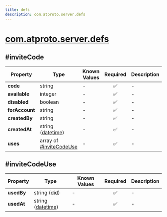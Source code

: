 ```yaml
---
title: defs
description: com.atproto.server.defs
---
```


# [com.atproto.server.defs](https://github.com/myConsciousness/atproto.dart/blob/main/lexicons/com/atproto/server/defs.json)

## #inviteCode

| Property | Type | Known Values | Required | Description |
| --- | --- | --- | :---: | --- |
| **code** | string | - | ✅ | - |
| **available** | integer | - | ✅ | - |
| **disabled** | boolean | - | ✅ | - |
| **forAccount** | string | - | ✅ | - |
| **createdBy** | string | - | ✅ | - |
| **createdAt** | string ([datetime](https://atproto.com/specs/lexicon#datetime)) | - | ✅ | - |
| **uses** | array of [#inviteCodeUse](#invitecodeuse) | - | ✅ | - |

## #inviteCodeUse

| Property | Type | Known Values | Required | Description |
| --- | --- | --- | :---: | --- |
| **usedBy** | string ([did](https://atproto.com/specs/did)) | - | ✅ | - |
| **usedAt** | string ([datetime](https://atproto.com/specs/lexicon#datetime)) | - | ✅ | - |
